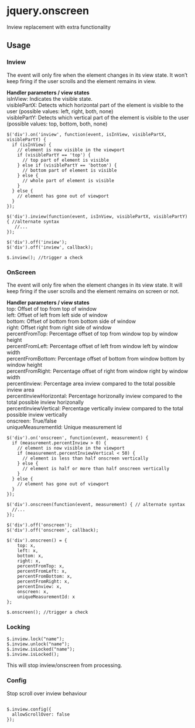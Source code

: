 # jquery.onscreen
Inview replacement with extra functionality


## Usage

### Inview

The event will only fire when the element changes in its view state. It won’t keep firing if the user scrolls and the element remains in view.

**Handler parameters / view states**  
isInView: Indicates the visible state.  
visiblePartX: Detects which horizontal part of the element is visible to the user (possible values: left, right, both, none)  
visiblePartY: Detects which vertical part of the element is visible to the user (possible values: top, bottom, both, none)  

```
$('div').on('inview', function(event, isInView, visiblePartX, visiblePartY) {
  if (isInView) {
    // element is now visible in the viewport
    if (visiblePartY == 'top') {
      // top part of element is visible
    } else if (visiblePartY == 'bottom') {
      // bottom part of element is visible
    } else {
      // whole part of element is visible
    }
  } else {
    // element has gone out of viewport
  }
});

$('div').inview(function(event, isInView, visiblePartX, visiblePartY) { //alternate syntax
   //...
});

$('div').off('inview');
$('div').off('inview', callback);

$.inview(); //trigger a check
```


### OnScreen

The event will only fire when the element changes in its view state. It will keep firing if the user scrolls and the element remains on screen or not.  

**Handler parameters / view states**  
top: Offset of top from top of window  
left: Offset of left from left side of window  
bottom: Offset of bottom from bottom side of window   
right: Offset right from right side of window  
percentFromTop: Percentage offset of top from window top by window height  
percentFromLeft: Percentage offset of left from window left by window width  
percentFromBottom: Percentage offset of bottom from window bottom by window height  
percentFromRight: Percentage offset of right from window right by window width  
percentInview: Percentage area inview compared to the total possible inview area  
percentInviewHorizontal: Percentage horizonally inview compared to the total possible inview horizonally    
percentInviewVertical: Percentage vertically inview compared to the total possible inview vertically    
onscreen: True/false  
uniqueMeasurementId: Unique measurement Id  

```
$('div').on('onscreen', function(event, measurement) {
  if (measurement.percentInview > 0) {
    // element is now visible in the viewport
    if (measurement.percentInviewVertical < 50) {
      // element is less than half onscreen vertically
    } else {
      // element is half or more than half onscreen vertically
    }
  } else {
    // element has gone out of viewport
  }
});

$('div').onscreen(function(event, measurement) { // alternate syntax
  //...
});

$('div').off('onscreen');
$('div').off('onscreen', callback);

$('div').onscreen() = { 
	top: x,  
	left: x,  
	bottom: x,  
	right: x,  
	percentFromTop: x,  
	percentFromLeft: x,  
	percentFromBottom: x,   
	percentFromRight: x, 
	percentInview: x,  
	onscreen: x,
	uniqueMeasurementId: x   
};  

$.onscreen(); //trigger a check
```

### Locking

```
$.inview.lock("name");
$.inview.unlock("name");
$.inview.isLocked("name");
$.inview.isLocked();
```

This will stop inview/onscreen from processing.

### Config

Stop scroll over inview behaviour
```

$.inview.config({
  allowScrollOver: false
});

```
